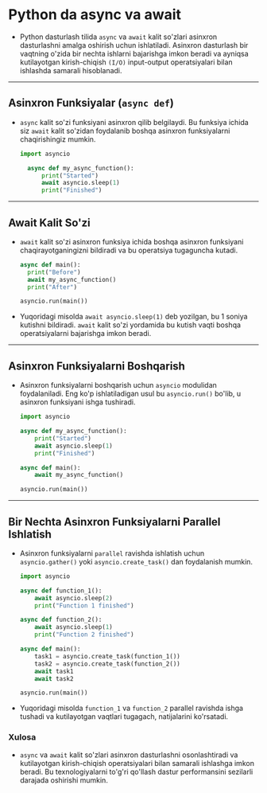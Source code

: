 # Python da async va await

- Python dasturlash tilida `async` va `await` kalit so'zlari asinxron dasturlashni amalga oshirish uchun ishlatiladi.
  Asinxron dasturlash bir vaqtning o'zida bir nechta ishlarni bajarishga imkon beradi va ayniqsa kutilayotgan
  kirish-chiqish `(I/O)` input-output  operatsiyalari bilan ishlashda samarali hisoblanadi.

---

## Asinxron Funksiyalar (`async def`)

- `async` kalit so'zi funksiyani asinxron qilib belgilaydi. Bu funksiya ichida siz `await` kalit so'zidan foydalanib
  boshqa
  asinxron funksiyalarni chaqirishingiz mumkin.
  ```python
  import asyncio

    async def my_async_function():
        print("Started")
        await asyncio.sleep(1)
        print("Finished")
  ```

---

## Await Kalit So'zi

- `await` kalit so'zi asinxron funksiya ichida boshqa asinxron funksiyani chaqirayotganingizni bildiradi va bu
  operatsiya tugaguncha kutadi.
  ```python
  async def main():
    print("Before")
    await my_async_function()
    print("After")

  asyncio.run(main())
  ```
- Yuqoridagi misolda `await asyncio.sleep(1)` deb yozilgan, bu 1 soniya kutishni bildiradi. `await` kalit so'zi
  yordamida bu kutish vaqti boshqa operatsiyalarni bajarishga imkon beradi.

---

## Asinxron Funksiyalarni Boshqarish

- Asinxron funksiyalarni boshqarish uchun `asyncio` modulidan foydalaniladi. Eng ko'p ishlatiladigan usul bu `asyncio.run()`
  bo'lib, u asinxron funksiyani ishga tushiradi.
  ```python
  import asyncio

  async def my_async_function():
      print("Started")
      await asyncio.sleep(1)
      print("Finished")

  async def main():
      await my_async_function()

  asyncio.run(main())
  ```
---
## Bir Nechta Asinxron Funksiyalarni Parallel Ishlatish

- Asinxron funksiyalarni `parallel` ravishda ishlatish uchun `asyncio.gather()` yoki `asyncio.create_task()` dan foydalanish mumkin.
  ```python
  import asyncio

  async def function_1():
      await asyncio.sleep(2)
      print("Function 1 finished")

  async def function_2():
      await asyncio.sleep(1)
      print("Function 2 finished")

  async def main():
      task1 = asyncio.create_task(function_1())
      task2 = asyncio.create_task(function_2())
      await task1
      await task2

  asyncio.run(main())
  ```
- Yuqoridagi misolda `function_1` va `function_2` parallel ravishda ishga tushadi va kutilayotgan vaqtlari tugagach, natijalarini ko'rsatadi.

### Xulosa
- `async` va `await` kalit so'zlari asinxron dasturlashni osonlashtiradi va kutilayotgan kirish-chiqish operatsiyalari bilan samarali ishlashga imkon beradi. Bu texnologiyalarni to'g'ri qo'llash dastur performansini sezilarli darajada oshirishi mumkin.

